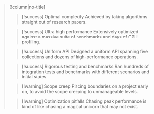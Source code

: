 > [!column|no-title]
> > [!success] Optimal complexity
> > Achieved by taking algorithms straight out of research papers.
> 
> > [!success] Ultra high performance
> > Extensively optimized against a massive suite of benchmarks and days of CPU profiling.
> 
> >[!success] Uniform API
>> Designed a uniform API spanning five collections and dozens of high-performance operations.
>
> > [!success] Rigorous testing and benchmarks
> > Ran hundreds of integration tests and benchmarks with different scenarios and initial states.
> 
> >[!warning] Scope creep
>> Placing boundaries on a project early on, to avoid the scope creeping to unmanageable levels.
>
>> [!warning] Optimization pitfalls
>> Chasing peak performance is kind of like chasing a magical unicorn that may not exist. 





